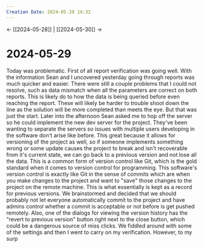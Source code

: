 ```yaml
---
Creation Date: 2024-05-29 14:32
---
```


<- [[2024-05-28]] | [[2024-05-30]]  ->

# 2024-05-29
Today was problematic. First of all report verification was going well. With the information Sean and I uncovered yesterday going through reports was much quicker and easier. There were still a couple problems that I could not resolve, such as data mismatch when all the parameters are correct on both reports. This is likely do to how the data is being queried before even reaching the report. These will likely be harder to trouble shoot down the line as the solution will be more completed than meets the eye. But that was just the start. Later into the afternoon Sean asked me to hop off the server so he could implement the new dev server for the project. They've been wanting to separate the servers so issues with multiple users developing in the software don't arise like before. This great because it allows for versioning of the project as well, so if someone implements something wrong or some update causes the project to break and isn't recoverable from it's current state, we can go back to a previous version and not lose all the data. This is a common form of version control like Git, which is the gold standard when it comes to version control for programming. This software's version control is exactly like Git in the sense of commits which are when you make changes to the project and want to "save" those changes to the project on the remote machine. This is what essentially is kept as a record for previous versions. We brainstormed and decided that we should probably not let everyone automatically commit to the project and have admins control whether a commit is acceptable or not before is get pushed remotely. Also, one of the dialogs for viewing the version history has the "revert to previous version" button right next to the close button, which could be a dangerous source of miss clicks. We fiddled around with some of the settings and then I went to carry on my verification. However, to my surp